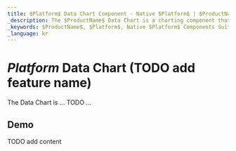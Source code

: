 ```yaml
---
title: $Platform$ Data Chart Component - Native $Platform$ | $ProductName$
_description: The $ProductName$ Data Chart is a charting component that provides modular design of axis, markers, series, legend, and annotation layers. With this chart, you can create multiple instances of these visual elements in the same chart plot area in order to create composite chart views.
_keywords: $ProductName$, $Platform$, Native $Platform$ Components Suite, Native $Platform$ Controls, Native $Platform$ Components, Native $Platform$ Components Library, $Platform$ Chart, $Platform$ Chart Control, $Platform$ Chart Example, $Platform$ Chart Component, $Platform$ Data Chart
_language: kr
---
```

# $Platform$ Data Chart (TODO add feature name)

The Data Chart is ... TODO ...

## Demo


<code-view style="height: 400px"
           data-demos-base-url="{environment:dvDemosBaseUrl}"
           iframe-src="{environment:dvDemosBaseUrl}/charts/data-chart-type-scatter-hd-series"
           github-src="charts/data-chart/type-scatter-hd-series">
</code-view>

<div class="divider--half"></div>


TODO add content
